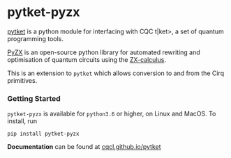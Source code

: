 # pytket-pyzx

[pytket](https://github.com/CQCL/pytket) is a python module for interfacing with CQC t|ket>, a set of quantum programming tools.

[PyZX](https://github.com/Quantomatic/pyzx) is an open-source python library for automated rewriting and optimisation of quantum circuits using the [ZX-calculus](http://zxcalculus.com/).

This is an extension to ``pytket`` which allows conversion to and from the Cirq primitives.

### Getting Started
``pytket-pyzx`` is available for ``python3.6`` or higher, on Linux and MacOS.
To install, run 

``pip install pytket-pyzx``

**Documentation** can be found at [cqcl.github.io/pytket](https://cqcl.github.io/pytket)
